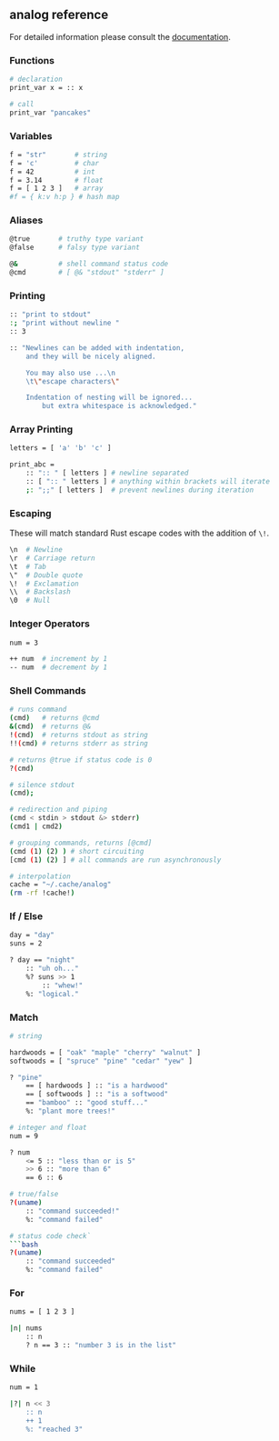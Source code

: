 analog reference
----------------

For detailed information please consult the [documentation](./docs.md).


### Functions

```bash
# declaration
print_var x = :: x

# call
print_var "pancakes"
```


### Variables

```bash
f = "str"       # string
f = 'c'         # char
f = 42          # int
f = 3.14        # float
f = [ 1 2 3 ]   # array
#f = { k:v h:p } # hash map
```


### Aliases

```bash
@true       # truthy type variant
@false      # falsy type variant

@&          # shell command status code
@cmd        # [ @& "stdout" "stderr" ]
```


### Printing

```bash
:: "print to stdout"
:; "print without newline "
:: 3

:: "Newlines can be added with indentation,
    and they will be nicely aligned.

    You may also use ...\n
    \t\"escape characters\"

    Indentation of nesting will be ignored...
        but extra whitespace is acknowledged."
```


### Array Printing

```bash
letters = [ 'a' 'b' 'c' ]

print_abc =
    :: ":: " [ letters ] # newline separated
    :: [ ":: " letters ] # anything within brackets will iterate
    ;: ";;" [ letters ]  # prevent newlines during iteration
```


### Escaping

These will match standard Rust escape codes with the addition of `\!`.

```bash
\n  # Newline
\r  # Carriage return
\t  # Tab
\"  # Double quote
\!  # Exclamation
\\  # Backslash
\0  # Null
```


### Integer Operators

```bash
num = 3

++ num  # increment by 1
-- num  # decrement by 1
```


### Shell Commands

```bash
# runs command
(cmd)   # returns @cmd
&(cmd)  # returns @&
!(cmd)  # returns stdout as string
!!(cmd) # returns stderr as string

# returns @true if status code is 0
?(cmd)

# silence stdout
(cmd);

# redirection and piping
(cmd < stdin > stdout &> stderr)
(cmd1 | cmd2)

# grouping commands, returns [@cmd]
(cmd (1) (2) ) # short circuiting
[cmd (1) (2) ] # all commands are run asynchronously

# interpolation
cache = "~/.cache/analog"
(rm -rf !cache!)
```


### If / Else

```bash
day = "day"
suns = 2

? day == "night"
    :: "uh oh..."
    %? suns >> 1
        :: "whew!"
    %: "logical."
```


### Match

```bash
# string

hardwoods = [ "oak" "maple" "cherry" "walnut" ]
softwoods = [ "spruce" "pine" "cedar" "yew" ]

? "pine"
    == [ hardwoods ] :: "is a hardwood"
    == [ softwoods ] :: "is a softwood"
    == "bamboo" :: "good stuff..."
    %: "plant more trees!"

# integer and float
num = 9

? num
    <= 5 :: "less than or is 5"
    >> 6 :: "more than 6"
    == 6 :: 6

# true/false
?(uname)
    :: "command succeeded!"
    %: "command failed"

# status code check`
```bash
?(uname)
    :: "command succeeded"
    %: "command failed"
```


### For

```bash
nums = [ 1 2 3 ]

|n| nums
    :: n
    ? n == 3 :: "number 3 is in the list"
```


### While

```bash
num = 1

|?| n << 3
    :: n
    ++ 1
    %: "reached 3"
```


